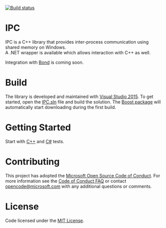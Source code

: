 [![Build status](https://ci.appveyor.com/api/projects/status/dl929xf6rgaj257b/branch/master?svg=true)](https://ci.appveyor.com/project/ara-ayvazyan/ipc/branch/master)

# IPC

IPC is a C++ library that provides inter-process communication using shared memory on Windows.<br/>
A .NET wrapper is available which allows interaction with C++ as well.

Integration with [Bond](https://github.com/Microsoft/bond) is coming soon.

# Build

The library is developed and maintained with [Visual Studio 2015](https://msdn.microsoft.com/en-us/library/dd831853.aspx).
To get started, open the [IPC.sln](https://github.com/Microsoft/IPC/blob/master/IPC.sln) file and build the solution.
The [Boost package](https://www.nuget.org/packages/boost/) will automatically start downloading during the first build.

# Getting Started

Start with [C++](https://github.com/Microsoft/IPC/blob/master/UnitTests/TransportTests.cpp) and [C#](https://github.com/Microsoft/IPC/blob/master/UnitTestsManaged/TransportTests.cs) tests.

# Contributing

This project has adopted the [Microsoft Open Source Code of Conduct](https://opensource.microsoft.com/codeofconduct/). For more information see the [Code of Conduct FAQ](https://opensource.microsoft.com/codeofconduct/faq/) or contact [opencode@microsoft.com](mailto:opencode@microsoft.com) with any additional questions or comments.

# License

Code licensed under the [MIT License](https://github.com/Microsoft/IPC/blob/master/LICENSE).
